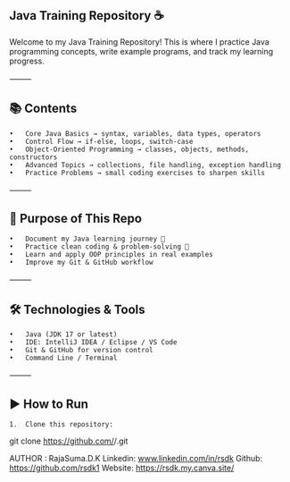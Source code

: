 ## Java Training Repository ☕

Welcome to my Java Training Repository!
This is where I practice Java programming concepts, write example programs, and track my learning progress.

⸻

## 📚 Contents
	•	Core Java Basics → syntax, variables, data types, operators
	•	Control Flow → if-else, loops, switch-case
	•	Object-Oriented Programming → classes, objects, methods, constructors
	•	Advanced Topics → collections, file handling, exception handling
	•	Practice Problems → small coding exercises to sharpen skills

⸻

## 🎯 Purpose of This Repo
	•	Document my Java learning journey 🚀
	•	Practice clean coding & problem-solving 🧠
	•	Learn and apply OOP principles in real examples
	•	Improve my Git & GitHub workflow

⸻

## 🛠 Technologies & Tools
	•	Java (JDK 17 or latest)
	•	IDE: IntelliJ IDEA / Eclipse / VS Code
	•	Git & GitHub for version control
	•	Command Line / Terminal

⸻

## ▶ How to Run
	1.	Clone this repository:
   git clone https://github.com/<your-username>/<your-repo-name>.git

   AUTHOR : RajaSuma.D.K
   Linkedin: www.linkedin.com/in/rsdk
   Github: https://github.com/rsdk1
   Website: https://rsdk.my.canva.site/
   
